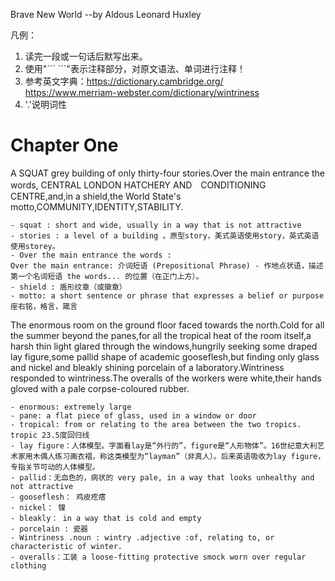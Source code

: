 Brave New World  --by Aldous Leonard Huxley

凡例：
1. 读完一段或一句话后默写出来。
2. 使用"\``` ```"表示注释部分，对原文语法、单词进行注释！
3. 参考英文字典：https://dictionary.cambridge.org/  
https://www.merriam-webster.com/dictionary/wintriness
4. '.'说明词性

# Chapter One

A SQUAT grey building of only thirty-four stories.Over the main entrance the words, CENTRAL LONDON HATCHERY AND　CONDITIONING CENTRE,and,in a shield,the World State's motto,COMMUNITY,IDENTITY,STABILITY.

```
- squat : short and wide, usually in a way that is not attractive
- stories : a level of a building 。原型story，美式英语使用story，英式英语使用storey。 
- Over the main entrance the words : 
Over the main entrance: 介词短语 (Prepositional Phrase) - 作地点状语，描述第一个名词短语 the words... 的位置（在正门上方）。
- shield : 盾形纹章（或徽章）
- motto: a short sentence or phrase that expresses a belief or purpose 座右铭，格言，箴言
```

The enormous room on the ground floor faced towards the north.Cold for all the summer beyond the panes,for all the tropical heat of the room itself,a harsh thin light glared through the windows,hungrily seeking some draped lay figure,some pallid shape of academic gooseflesh,but finding only glass and nickel and bleakly shining porcelain of a laboratory.Wintriness responded to wintriness.The overalls of the workers were white,their hands gloved with a pale corpse-coloured rubber. 

```
- enormous: extremely large
- pane: a flat piece of glass, used in a window or door
- tropical: from or relating to the area between the two tropics. tropic 23.5度回归线
- lay figure：人体模型。字面看lay是“外行的”，figure是“人形物体”。16世纪意大利艺术家用木偶人练习画衣褶，称这类模型为“layman”（非真人）。后来英语吸收为lay figure，专指关节可动的人体模型。
- pallid：无血色的，病状的 very pale, in a way that looks unhealthy and not attractive
- gooseflesh： 鸡皮疙瘩
- nickel： 镍
- bleakly： in a way that is cold and empty
- porcelain : 瓷器
- Wintriness .noun : wintry .adjective :of, relating to, or characteristic of winter.
- overalls：工装 a loose-fitting protective smock worn over regular clothing

```